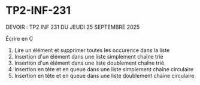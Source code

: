 # TP2-INF-231
DEVOIR : TP2 INF 231 DU JEUDI 25 SEPTEMBRE 2025

Écrire en C
1. Lire un élément et supprimer toutes les occurence dans la liste
2. Insertion d'un élément dans une liste simplement chaîne trié
3. Insertion d'un élément dans une liste doublement chaîne trié
4. Insertion en tête et en queue dans une liste simplement chaîne circulaire
5. Insertion en tête et en queue dans une liste doublement chaîne circulaire

